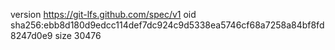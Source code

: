 version https://git-lfs.github.com/spec/v1
oid sha256:ebb8d180d9edcc114def7dc924c9d5338ea5746cf68a7258a84bf8fd8247d0e9
size 30476
